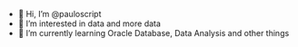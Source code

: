 - 👋 Hi, I’m @pauloscript
- 👀 I’m interested in data and more data
- 🌱 I’m currently learning Oracle Database, Data Analysis and other things

<!---
pauloscript/pauloscript is a ✨ special ✨ repository because its `README.md` (this file) appears on your GitHub profile.
You can click the Preview link to take a look at your changes.
--->
